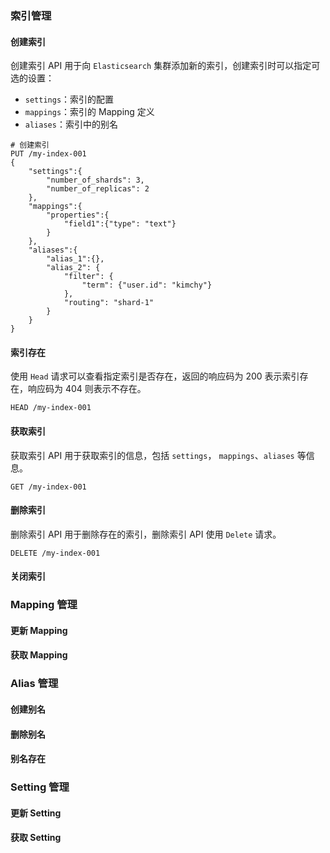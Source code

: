 ### 索引管理

#### 创建索引

创建索引 API 用于向 `Elasticsearch` 集群添加新的索引，创建索引时可以指定可选的设置：

- `settings`：索引的配置
- `mappings`：索引的 Mapping 定义
- `aliases`：索引中的别名

```shell
# 创建索引
PUT /my-index-001
{
	"settings":{
		"number_of_shards": 3,
		"number_of_replicas": 2
	},
	"mappings":{
		"properties":{
			"field1":{"type": "text"}
		}
	},
	"aliases":{
		"alias_1":{},
		"alias_2": {
			"filter": {
				"term": {"user.id": "kimchy"}
			},
			"routing": "shard-1"
		}
	}
}
```

#### 索引存在

使用 `Head` 请求可以查看指定索引是否存在，返回的响应码为 200 表示索引存在，响应码为 404 则表示不存在。

```shell
HEAD /my-index-001
```

#### 获取索引

获取索引 API 用于获取索引的信息，包括 `settings`， `mappings`、`aliases` 等信息。

```shell
GET /my-index-001
```

#### 删除索引

删除索引 API 用于删除存在的索引，删除索引 API 使用 `Delete` 请求。

```shell
DELETE /my-index-001
```

#### 关闭索引



### Mapping 管理

#### 更新 Mapping

#### 获取 Mapping

### Alias 管理

#### 创建别名

#### 删除别名

#### 别名存在

### Setting 管理

#### 更新 Setting

#### 获取 Setting